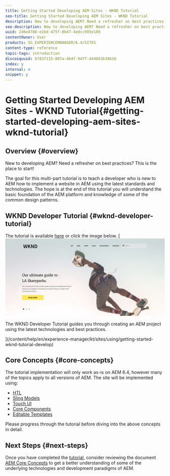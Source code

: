 ```yaml
---
title: Getting Started Developing AEM Sites - WKND Tutorial
seo-title: Getting Started Developing AEM Sites - WKND Tutorial
description: New to developing AEM? Need a refresher on best practices? This is the place to start! The goal for this multi-part tutorial is to teach a developer who is new to AEM how to implement a website in AEM using the latest standards and technologies.
seo-description: New to developing AEM? Need a refresher on best practices? This is the place to start! The goal for this multi-part tutorial is to teach a developer who is new to AEM how to implement a website in AEM using the latest standards and technologies.
uuid: 246e4788-e1bd-475f-8b47-4edcc995e189
contentOwner: User
products: SG_EXPERIENCEMANAGER/6.4/SITES
content-type: reference
topic-tags: introduction
discoiquuid: 8783f115-807a-4b4f-947f-444663b38616
index: y
internal: n
snippet: y
---
```


# Getting Started Developing AEM Sites - WKND Tutorial{#getting-started-developing-aem-sites-wknd-tutorial}

## Overview {#overview}

New to developing AEM? Need a refresher on best practices? This is the place to start!

The goal for this multi-part tutorial is to teach a developer who is new to AEM how to implement a website in AEM using the latest standards and technologies. The hope is at the end of this tutorial you will understand the basic foundation of the AEM platform and knowledge of some of the common design patterns.

## WKND Developer Tutorial {#wknd-developer-tutorial}

The tutorial is available [here](/content/help/en/experience-manager/kt/sites/using/getting-started-wknd-tutorial-develop) or click the image below.
[ ![](assets/screen_shot_2018-11-23at152453.png)

The WKND Developer Tutorial guides you through creating an AEM project using the latest technologies and best practices.

](/content/help/en/experience-manager/kt/sites/using/getting-started-wknd-tutorial-develop)

## Core Concepts {#core-concepts}

The tutorial implementation will only work as-is on AEM 6.4, however many of the topics apply to all versions of AEM. The site will be implemented using:

* [HTL](/content/help/en/experience-manager/htl/user-guide)
* [Sling Models](https://sling.apache.org/documentation/bundles/models.html)
* [Touch UI](../../../sites/developing/using/touch-ui-concepts.md)
* [Core Components](/content/help/en/experience-manager/core-components/user-guide)
* [Editable Templates](../../../sites/developing/using/page-templates-editable.md)

Please progress through the tutorial before diving into the above concepts in detail.

## Next Steps {#next-steps}

Once you have completed the [tutorial](/content/help/en/experience-manager/kt/sites/using/getting-started-wknd-tutorial-develop), consider reviewing the document [AEM Core Concepts](../../../sites/developing/using/the-basics.md) to get a better understanding of some of the underlying technologies and development paradigms of AEM.
